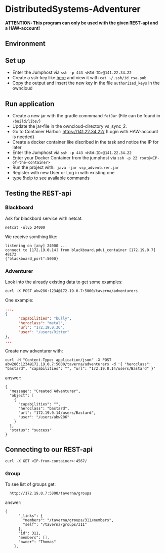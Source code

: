 # DistributedSystems-Adventurer

**ATTENTION: This program can only be used with the given REST-api and a HAW-account!**

## Environment

## Set up

* Enter the Jumphost via `ssh -p 443 <HAW-ID>@141.22.34.22`
* Create a ssh-key like [here](https://help.github.com/articles/checking-for-existing-ssh-keys/) and view it with `cat ~/.ssh/id_rsa.pub`
* Copy the output and insert the new key in the file `authorized_keys` in the owncloud

## Run application

* Create a new jar with the gradle commmand `fatJar` (File can be found in `/build/libs/`)
* Update the jar-file in the owncloud-directory vs_sync_2.
* Go to Container Harbor: https://141.22.34.22/ (Login with HAW-account is needed)
* Create a docker container like discribed in the  task and notice the IP for later
* Enter the Jumphost via `ssh -p 443 <HAW-ID>@141.22.34.22`
* Enter your Docker Container from the jumphost via `ssh -p 22 root@<IP-of-the-container>`
* Run the project with:  `java -jar vsp_adventurer.jar`
* Register with new User or Log in with existing one
* type !help to see available commands

## Testing the REST-api

### Blackboard

Ask for blackbord service with netcat.
```
netcat -ulvp 24000
```
We receive somthing like:
```
listening on [any] 24000 ...
connect to [172.19.0.14] from blackboard.pdui_container [172.19.0.7] 48172
{"blackboard_port":5000}
```

### Adventurer

Look into the already existing data to get some examples:

```
curl -X POST abw286:1234@172.19.0.7:5000/taverna/adventurers
```
One example:
```json
...,
{
      "capabilities": "bully", 
      "heroclass": "metal", 
      "url": "172.19.0.36", 
      "user": "/users/Ritter"
},
...
```

Create new adventurer with:
```
curl -H "Content-Type: application/json" -X POST abw286:1234@172.19.0.7:5000/taverna/adventurers -d '{ "heroclass": "bastard", "capabilities": "", "url": "172.19.0.14/users/Bastard" }'
```
answer:
```
{
  "message": "Created Adventurer", 
  "object": [
    {
      "capabilities": "", 
      "heroclass": "bastard", 
      "url": "172.19.0.14/users/Bastard", 
      "user": "/users/abw286"
    }
  ], 
  "status": "success"
}
```

## Connecting to our REST-api
```
curl -X GET <IP-from-container>:4567/
```
### Group
To see list of groups get:
```
  http://172.19.0.7:5000/taverna/groups
```

answer:
```
{
      "_links": {
        "members": "/taverna/groups/311/members", 
        "self": "/taverna/groups/311"
      }, 
      "id": 311, 
      "members": [], 
      "owner": "Thomas"
    }, 
```
